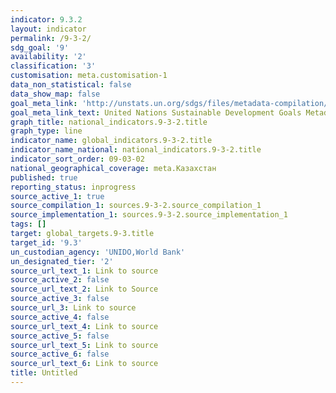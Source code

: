 ```yaml
---
indicator: 9.3.2
layout: indicator
permalink: /9-3-2/
sdg_goal: '9'
availability: '2'
classification: '3'
customisation: meta.customisation-1
data_non_statistical: false
data_show_map: false
goal_meta_link: 'http://unstats.un.org/sdgs/files/metadata-compilation/Metadata-Goal-9.pdf'
goal_meta_link_text: United Nations Sustainable Development Goals Metadata (pdf 663kB)
graph_title: national_indicators.9-3-2.title
graph_type: line
indicator_name: global_indicators.9-3-2.title
indicator_name_national: national_indicators.9-3-2.title
indicator_sort_order: 09-03-02
national_geographical_coverage: meta.Казахстан
published: true
reporting_status: inprogress
source_active_1: true
source_compilation_1: sources.9-3-2.source_compilation_1
source_implementation_1: sources.9-3-2.source_implementation_1
tags: []
target: global_targets.9-3.title
target_id: '9.3'
un_custodian_agency: 'UNIDO,World Bank'
un_designated_tier: '2'
source_url_text_1: Link to source
source_active_2: false
source_url_text_2: Link to Source
source_active_3: false
source_url_3: Link to source
source_active_4: false
source_url_text_4: Link to source
source_active_5: false
source_url_text_5: Link to source
source_active_6: false
source_url_text_6: Link to source
title: Untitled
---
```

